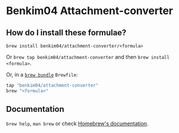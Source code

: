 # Benkim04 Attachment-converter

## How do I install these formulae?

`brew install benkim04/attachment-converter/<formula>`

Or `brew tap benkim04/attachment-converter` and then `brew install <formula>`.

Or, in a [`brew bundle`](https://github.com/Homebrew/homebrew-bundle) `Brewfile`:

```ruby
tap "benkim04/attachment-converter"
brew "<formula>"
```

## Documentation

`brew help`, `man brew` or check [Homebrew's documentation](https://docs.brew.sh).
